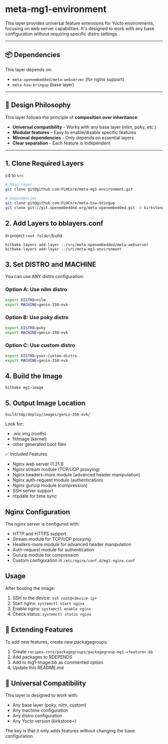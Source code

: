 # meta-mg1-environment

This layer provides universal feature extensions for Yocto environments, focusing on web server capabilities. It's designed to work with any base configuration without requiring specific distro settings.

---

## 📦 Dependencies

This layer depends on:

- `meta-openembedded/meta-webserver` (for nginx support)
- `meta-hsw-bringup` (base layer)

---

## 🎯 Design Philosophy

This layer follows the principle of **composition over inheritance**:
- **Universal compatibility** - Works with any base layer (nilm, poky, etc.)
- **Modular features** - Easy to enable/disable specific features
- **Minimal dependencies** - Only depends on essential layers
- **Clear separation** - Each feature is independent

---

## 1. Clone Required Layers
cd to `src`
```bash
# Main layer
git clone git@github.com:FLHCore/meta-mg1-environment.git

# Dependencies
git clone git@github.com:FLHCore/meta-hsw-bringup
git clone git://git.openembedded.org/meta-openembedded.git -b kirkstone
```

## 2. Add Layers to bblayers.conf
in project `root folder`/build
```
bitbake-layers add-layer ../src/meta-openembedded/meta-webserver
bitbake-layers add-layer ../src/meta-mg1-environment
```

## 3. Set DISTRO and MACHINE

You can use ANY distro configuration:

### Option A: Use nilm distro
```bash
export DISTRO=nilm
export MACHINE=genio-350-evk
```

### Option B: Use poky distro
```bash
export DISTRO=poky
export MACHINE=genio-350-evk
```

### Option C: Use custom distro
```bash
export DISTRO=your-custom-distro
export MACHINE=genio-350-evk
```

## 4. Build the Image
```
bitbake mg1-image
```

## 5. Output Image Location
```
build/tmp/deploy/images/genio-350-evk/
```

Look for:

- .wic.img (rootfs)
- fitImage (kernel)
- other generated boot files

✅ Included Features

- Nginx web server (1.21.1)
- Nginx stream module (TCP/UDP proxying)
- Nginx headers-more module (advanced header manipulation)
- Nginx auth-request module (authentication)
- Nginx gunzip module (compression)
- SSH server support
- ntpdate for time sync

## Nginx Configuration

The nginx server is configured with:
- HTTP and HTTPS support
- Stream module for TCP/UDP proxying
- Headers-more module for advanced header manipulation
- Auth-request module for authentication
- Gunzip module for compression
- Custom configuration in `/etc/nginx/conf.d/mg1-nginx.conf`

## Usage

After booting the image:
1. SSH to the device: `ssh root@<device-ip>`
2. Start nginx: `systemctl start nginx`
3. Enable nginx: `systemctl enable nginx`
4. Check status: `systemctl status nginx`

## 🧩 Extending Features

To add new features, create new packagegroups:

1. Create `recipes-core/packagegroups/packagegroup-mg1-<feature>.bb`
2. Add packages to RDEPENDS
3. Add to mg1-image.bb as commented option
4. Update this README.md

## 🎨 Universal Compatibility

This layer is designed to work with:
- Any base layer (poky, nilm, custom)
- Any machine configuration
- Any distro configuration
- Any Yocto version (kirkstone+)

The key is that it only adds features without changing the base configuration. 